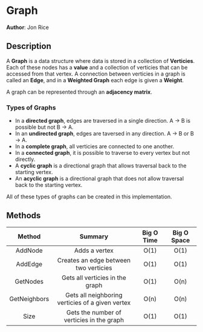 # Graph
**Author**: Jon Rice

## Description
A **Graph** is a data structure where data is stored in a collection of **Verticies**.
Each of these nodes has a **value** and a collection of verticies that can be accessed from that vertex.
A connection between verticies in a graph is called an **Edge**, and in a **Weighted Graph** each edge is given a **Weight**.

A graph can be represented through an **adjacency matrix**.


### Types of Graphs
- In a **directed graph**, edges are traversed in a single direction. A -> B is possible but not B -> A.
- In an **undirected graph**, edges are taversed in any direction. A -> B or B -> A.
- In a **complete graph**, all verticies are connected to one another.
- In a **connected graph**, it is possible to traverse to every vertex but not directly.
- A **cyclic graph** is a directional graph that allows traversal back to the starting vertex. 
- An **acyclic graph** is a directional graph that does not allow traversal back to the starting vertex. 

All of these types of graphs can be created in this implementation.

## Methods
| Method | Summary | Big O Time | Big O Space |
| :----: | :-----: | :--------: | :---------: | 
| AddNode | Adds a vertex | O(1) | O(1) |
| AddEdge | Creates an edge between two verticies | O(1) | O(1) |
| GetNodes | Gets all verticies in the graph | O(1) | O(n) |
| GetNeighbors | Gets all neighboring verticies of a given vertex | O(n) | O(n) |
| Size | Gets the number of verticies in the graph | O(1) | O(1) |
